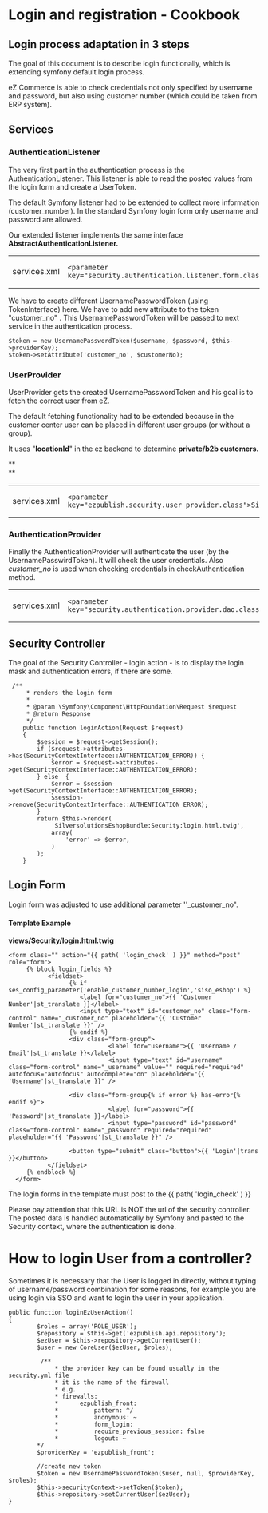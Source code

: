 # Login and registration - Cookbook 

## Login process adaptation in 3 steps

The goal of this document is to describe login functionally, which is extending symfony default login process.

eZ Commerce is able to check credentials not only specified by username and password, but also using customer number (which could be taken from ERP system). 

## Services

### AuthenticationListener

The very first part in the authentication process is the AuthenticationListener. This listener is able to read the posted values from the login form and create a UserToken.

The default Symfony listener had to be extended to collect more information (customer\_number). In the standard Symfony login form only username and password are allowed.

Our extended listener implements the same interface **AbstractAuthenticationListener.** 

<table>
<tbody>
<tr>
<td><p>services.xml </p></td>
<td><pre><code>&lt;parameter key=&quot;security.authentication.listener.form.class&quot;&gt;Silversolutions\Bundle\EshopBundle\Service\Security\CustomFormAuthenticationListener&lt;/parameter&gt;</code></pre></td>
</tr>
</tbody>
</table>

We have to create different UsernamePasswordToken (using TokenInterface) here. We have to add new attribute to the token "customer\_no" . This UsernamePasswordToken will be passed to next service in the authentication process.

``` 
$token = new UsernamePasswordToken($username, $password, $this->providerKey);
$token->setAttribute('customer_no', $customerNo);
```

### UserProvider

UserProvider gets the created UsernamePasswordToken and his goal is to fetch the correct user from eZ.

The default fetching functionality had to be extended because in the customer center user can be placed in different user groups (or without a group).

It uses "**locationId**" in the ez backend to determine **private/b2b customers.**

**  
**

<table>
<colgroup>
<col style="width: 50%" />
<col style="width: 50%" />
</colgroup>
<tbody>
<tr>
<td><p>services.xml </p></td>
<td><pre><code>&lt;parameter key=&quot;ezpublish.security.user_provider.class&quot;&gt;Silversolutions\Bundle\EshopBundle\Service\Security\UserProvider&lt;/parameter&gt;</code></pre></td>
</tr>
</tbody>
</table>

### AuthenticationProvider

Finally the AuthenticationProvider will authenticate the user (by the UsernamePasswirdToken). It will check the user credentials. Also *customer\_no* is used when checking credentials in checkAuthentication method.

<table>
<colgroup>
<col style="width: 50%" />
<col style="width: 50%" />
</colgroup>
<tbody>
<tr>
<td><p>services.xml </p></td>
<td><pre><code>&lt;parameter key=&quot;security.authentication.provider.dao.class&quot;&gt;Silversolutions\Bundle\EshopBundle\Service\Security\AuthenticationProvider&lt;/parameter&gt;</code></pre></td>
</tr>
</tbody>
</table>

## Security Controller

The goal of the Security Controller - login action - is to display the login mask and authentication errors, if there are some.

``` 
 /**
     * renders the login form
     *
     * @param \Symfony\Component\HttpFoundation\Request $request
     * @return Response
     */
    public function loginAction(Request $request)
    {
        $session = $request->getSession();
        if ($request->attributes->has(SecurityContextInterface::AUTHENTICATION_ERROR)) {
            $error = $request->attributes->get(SecurityContextInterface::AUTHENTICATION_ERROR);
        } else  {
            $error = $session->get(SecurityContextInterface::AUTHENTICATION_ERROR);
            $session->remove(SecurityContextInterface::AUTHENTICATION_ERROR);
        }
        return $this->render(
            'SilversolutionsEshopBundle:Security:login.html.twig',
            array(
                'error' => $error,
            )
        );
    }
```

## Login Form

Login form was adjusted to use additional parameter ''\_customer\_no".

#### Template Example

**views/Security/login.html.twig**

``` 
<form class="" action="{{ path( 'login_check' ) }}" method="post" role="form">
     {% block login_fields %}
           <fieldset>
                 {% if ses_config_parameter('enable_customer_number_login','siso_eshop') %}
                    <label for="customer_no">{{ 'Customer Number'|st_translate }}</label>
                    <input type="text" id="customer_no" class="form-control" name="_customer_no" placeholder="{{ 'Customer Number'|st_translate }}" />
                 {% endif %}
                 <div class="form-group">
                            <label for="username">{{ 'Username / Email'|st_translate }}</label>
                            <input type="text" id="username" class="form-control" name="_username" value="" required="required" autofocus="autofocus" autocomplete="on" placeholder="{{ 'Username'|st_translate }}" />
                 
                 <div class="form-group{% if error %} has-error{% endif %}">
                            <label for="password">{{ 'Password'|st_translate }}</label>
                            <input type="password" id="password" class="form-control" name="_password" required="required" placeholder="{{ 'Password'|st_translate }}" />
                 
                 <button type="submit" class="button">{{ 'Login'|trans }}</button>
           </fieldset>
     {% endblock %}
  </form>
```

The login forms in the template must post to the {{ path( 'login\_check' ) }}

Please pay attention that this URL is NOT the url of the security controller. The posted data is handled automatically by Symfony and pasted to the Security context, where the authentication is done.

# How to login User from a controller?

Sometimes it is necessary that the User is logged in directly, without typing of username/password combination for some reasons, for example you are using login via SSO and want to login the user in your application.

``` 
public function loginEzUserAction()
{
        $roles = array('ROLE_USER');
        $repository = $this->get('ezpublish.api.repository');
        $ezUser = $this->repository->getCurrentUser();
        $user = new CoreUser($ezUser, $roles);

         /**
             * the provider key can be found usually in the security.yml file
             * it is the name of the firewall
             * e.g.
             * firewalls:
             *      ezpublish_front:
             *          pattern: ^/
             *          anonymous: ~
             *          form_login:
             *          require_previous_session: false
             *          logout: ~
        */
        $providerKey = 'ezpublish_front';

        //create new token
        $token = new UsernamePasswordToken($user, null, $providerKey, $roles);
        $this->securityContext->setToken($token);
        $this->repository->setCurrentUser($ezUser);
}
```
